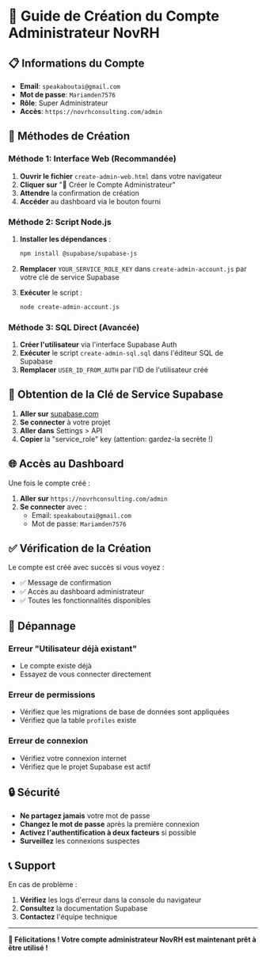 # 🚀 Guide de Création du Compte Administrateur NovRH

## 📋 Informations du Compte

- **Email**: `speakaboutai@gmail.com`
- **Mot de passe**: `Mariamden7576`
- **Rôle**: Super Administrateur
- **Accès**: `https://novrhconsulting.com/admin`

## 🎯 Méthodes de Création

### **Méthode 1: Interface Web (Recommandée)**

1. **Ouvrir le fichier** `create-admin-web.html` dans votre navigateur
2. **Cliquer sur** "🎯 Créer le Compte Administrateur"
3. **Attendre** la confirmation de création
4. **Accéder** au dashboard via le bouton fourni

### **Méthode 2: Script Node.js**

1. **Installer les dépendances** :
   ```bash
   npm install @supabase/supabase-js
   ```

2. **Remplacer** `YOUR_SERVICE_ROLE_KEY` dans `create-admin-account.js` par votre clé de service Supabase

3. **Exécuter** le script :
   ```bash
   node create-admin-account.js
   ```

### **Méthode 3: SQL Direct (Avancée)**

1. **Créer l'utilisateur** via l'interface Supabase Auth
2. **Exécuter** le script `create-admin-sql.sql` dans l'éditeur SQL de Supabase
3. **Remplacer** `USER_ID_FROM_AUTH` par l'ID de l'utilisateur créé

## 🔑 Obtention de la Clé de Service Supabase

1. **Aller sur** [supabase.com](https://supabase.com)
2. **Se connecter** à votre projet
3. **Aller dans** Settings > API
4. **Copier** la "service_role" key (attention: gardez-la secrète !)

## 🌐 Accès au Dashboard

Une fois le compte créé :

1. **Aller sur** `https://novrhconsulting.com/admin`
2. **Se connecter** avec :
   - Email: `speakaboutai@gmail.com`
   - Mot de passe: `Mariamden7576`

## ✅ Vérification de la Création

Le compte est créé avec succès si vous voyez :

- ✅ Message de confirmation
- ✅ Accès au dashboard administrateur
- ✅ Toutes les fonctionnalités disponibles

## 🚨 Dépannage

### **Erreur "Utilisateur déjà existant"**
- Le compte existe déjà
- Essayez de vous connecter directement

### **Erreur de permissions**
- Vérifiez que les migrations de base de données sont appliquées
- Vérifiez que la table `profiles` existe

### **Erreur de connexion**
- Vérifiez votre connexion internet
- Vérifiez que le projet Supabase est actif

## 🔒 Sécurité

- **Ne partagez jamais** votre mot de passe
- **Changez le mot de passe** après la première connexion
- **Activez l'authentification à deux facteurs** si possible
- **Surveillez** les connexions suspectes

## 📞 Support

En cas de problème :

1. **Vérifiez** les logs d'erreur dans la console du navigateur
2. **Consultez** la documentation Supabase
3. **Contactez** l'équipe technique

---

**🎉 Félicitations ! Votre compte administrateur NovRH est maintenant prêt à être utilisé !**
